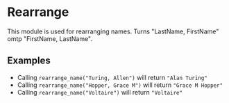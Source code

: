 Rearrange
=========

This module is used for rearranging names.
Turns "LastName, FirstName" omtp "FirstName, LastName".

## Examples

 * Calling `rearrange_name("Turing, Allen")` will return `"Alan Turing"`
 * Calling `rearrange_name("Hopper, Grace M")` will return `"Grace M Hopper"`
 * Calling `rearrange_name("Voltaire")` will return `"Voltaire"`
